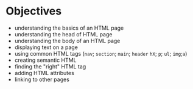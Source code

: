 # Objectives

- understanding the basics of an HTML page
- understanding the head of HTML page
- understanding the body of an HTML page
- displaying text on a page
- using common HTML tags (`nav`; `section`; `main`; `header` `hX`; `p`; `ul`; `img`;`a`)
- creating semantic HTML
- finding the "right" HTML tag
- adding HTML attributes
- linking to other pages
